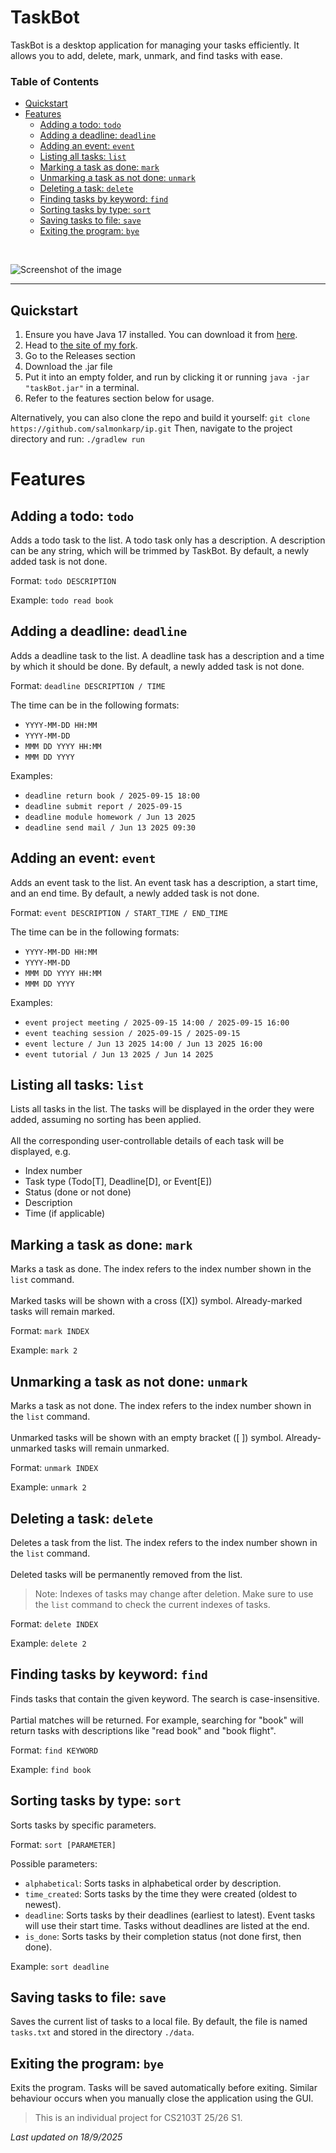 # TaskBot

TaskBot is a desktop application for managing your tasks efficiently. 
It allows you to add, delete, mark, unmark, and find tasks with ease.

### Table of Contents
- [Quickstart](#quickstart)
- [Features](#features)
  - [Adding a todo: `todo`](#adding-a-todo-todo)
  - [Adding a deadline: `deadline`](#adding-a-deadline-deadline)
  - [Adding an event: `event`](#adding-an-event-event)
  - [Listing all tasks: `list`](#listing-all-tasks-list)
  - [Marking a task as done: `mark`](#marking-a-task-as-done-mark)
  - [Unmarking a task as not done: `unmark`](#unmarking-a-task-as-not-done-unmark)
  - [Deleting a task: `delete`](#deleting-a-task-delete)
  - [Finding tasks by keyword: `find`](#finding-tasks-by-keyword-find)
  - [Sorting tasks by type: `sort`](#sorting-tasks-by-type-sort)
  - [Saving tasks to file: `save`](#saving-tasks-to-file-save)
  - [Exiting the program: `bye`](#exiting-the-program-bye)  

<br>

![Screenshot of the image](./Ui.png)

-------------------

## Quickstart
1. Ensure you have Java 17 installed. 
You can download it from [here](https://www.oracle.com/java/technologies/javase/jdk17-archive-downloads.html).
2. Head to [the site of my fork](https://github.com/salmonkarp/ip).
3. Go to the Releases section
4. Download the .jar file
5. Put it into an empty folder, and run by clicking it or running `java -jar "taskBot.jar"` in a terminal.
6. Refer to the features section below for usage.

Alternatively, you can also clone the repo and build it yourself:
``
git clone https://github.com/salmonkarp/ip.git
``
Then, navigate to the project directory and run:
``
./gradlew run
``
# Features

## Adding a todo: `todo`
Adds a todo task to the list. A todo task only has a description.
A description can be any string, which will be trimmed by TaskBot.
By default, a newly added task is not done.

Format: `todo DESCRIPTION`

Example: `todo read book`

## Adding a deadline: `deadline`
Adds a deadline task to the list. 
A deadline task has a description and a time by which it should be done.
By default, a newly added task is not done.

Format: `deadline DESCRIPTION / TIME`

The time can be in the following formats:
- `YYYY-MM-DD HH:MM`
- `YYYY-MM-DD`
- `MMM DD YYYY HH:MM`
- `MMM DD YYYY`

Examples: 
- `deadline return book / 2025-09-15 18:00`
- `deadline submit report / 2025-09-15`
- `deadline module homework / Jun 13 2025`
- `deadline send mail / Jun 13 2025 09:30`

## Adding an event: `event`
Adds an event task to the list. 
An event task has a description, a start time, and an end time.
By default, a newly added task is not done.

Format: `event DESCRIPTION / START_TIME / END_TIME`

The time can be in the following formats:
- `YYYY-MM-DD HH:MM`
- `YYYY-MM-DD`
- `MMM DD YYYY HH:MM`
- `MMM DD YYYY`

Examples:
- `event project meeting / 2025-09-15 14:00 / 2025-09-15 16:00`
- `event teaching session / 2025-09-15 / 2025-09-15`
- `event lecture / Jun 13 2025 14:00 / Jun 13 2025 16:00`
- `event tutorial / Jun 13 2025 / Jun 14 2025`

## Listing all tasks: `list`
Lists all tasks in the list. 
The tasks will be displayed in the order they were added, assuming no sorting has been applied.
<br><br>
All the corresponding user-controllable details of each task will be displayed, e.g.
- Index number
- Task type (Todo[T], Deadline[D], or Event[E])
- Status (done or not done)
- Description
- Time (if applicable)

## Marking a task as done: `mark`
Marks a task as done. The index refers to the index number shown in the `list` command.
<br><br>
Marked tasks will be shown with a cross ([X]) symbol.
Already-marked tasks will remain marked.

Format: `mark INDEX`

Example: `mark 2`

## Unmarking a task as not done: `unmark`
Marks a task as not done. The index refers to the index number shown in the `list` command.
<br><br>
Unmarked tasks will be shown with an empty bracket ([ ]) symbol.
Already-unmarked tasks will remain unmarked.

Format: `unmark INDEX`

Example: `unmark 2`

## Deleting a task: `delete`
Deletes a task from the list. The index refers to the index number shown in the `list` command.
<br><br>
Deleted tasks will be permanently removed from the list.
> Note: Indexes of tasks may change after deletion.
> Make sure to use the `list` command to check the current indexes of tasks.

Format: `delete INDEX`

Example: `delete 2`

## Finding tasks by keyword: `find`
Finds tasks that contain the given keyword. The search is case-insensitive.
<br><br>
Partial matches will be returned. 
For example, searching for "book" will return tasks with descriptions like "read book" and "book flight".

Format: `find KEYWORD`

Example: `find book`

## Sorting tasks by type: `sort`
Sorts tasks by specific parameters.

Format: `sort [PARAMETER]`

Possible parameters:
- `alphabetical`: Sorts tasks in alphabetical order by description.
- `time_created`: Sorts tasks by the time they were created (oldest to newest).
- `deadline`: Sorts tasks by their deadlines (earliest to latest). Event tasks will use their start time. 
Tasks without deadlines are listed at the end.
- `is_done`: Sorts tasks by their completion status (not done first, then done).

Example: `sort deadline`

## Saving tasks to file: `save`
Saves the current list of tasks to a local file. 
By default, the file is named `tasks.txt` and stored in the directory `./data`.

## Exiting the program: `bye`
Exits the program. Tasks will be saved automatically before exiting.
Similar behaviour occurs when you manually close the application using the GUI.

> This is an individual project for CS2103T 25/26 S1.

_Last updated on 18/9/2025_

